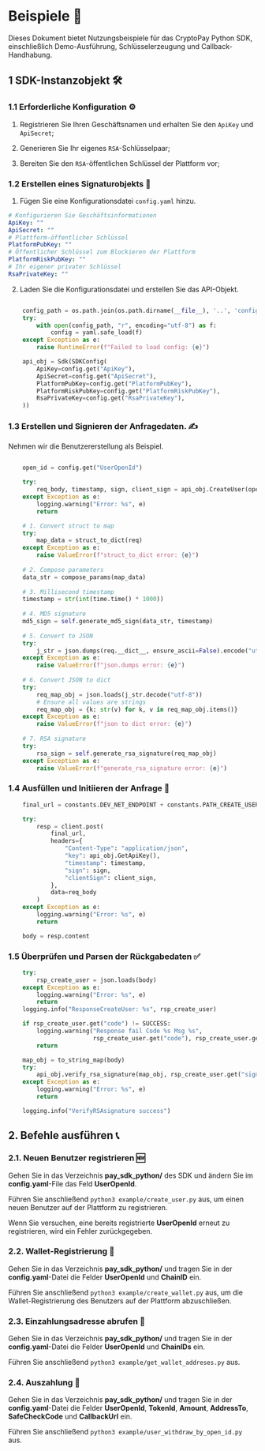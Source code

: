 # Beispiele 📝

Dieses Dokument bietet Nutzungsbeispiele für das CryptoPay Python SDK, einschließlich Demo-Ausführung, Schlüsselerzeugung und Callback-Handhabung.

## 1 SDK-Instanzobjekt 🛠️

### 1.1 Erforderliche Konfiguration ⚙️

1. Registrieren Sie Ihren Geschäftsnamen und erhalten Sie den `ApiKey` und `ApiSecret`;

2. Generieren Sie Ihr eigenes `RSA`-Schlüsselpaar;

3. Bereiten Sie den `RSA`-öffentlichen Schlüssel der Plattform vor;

### 1.2 Erstellen eines Signaturobjekts 🔏

1. Fügen Sie eine Konfigurationsdatei `config.yaml` hinzu.

```yaml
# Konfigurieren Sie Geschäftsinformationen
ApiKey: ""
ApiSecret: ""
# Plattform-öffentlicher Schlüssel
PlatformPubKey: ""
# Öffentlicher Schlüssel zum Blockieren der Plattform
PlatformRiskPubKey: ""
# Ihr eigener privater Schlüssel
RsaPrivateKey: ""
```

2. Laden Sie die Konfigurationsdatei und erstellen Sie das API-Objekt.
    
```python

	config_path = os.path.join(os.path.dirname(__file__), '..', 'config.yaml')
    try:
        with open(config_path, "r", encoding="utf-8") as f:
            config = yaml.safe_load(f)
    except Exception as e:
        raise RuntimeError(f"Failed to load config: {e}")

    api_obj = Sdk(SDKConfig(
        ApiKey=config.get("ApiKey"),
        ApiSecret=config.get("ApiSecret"),
        PlatformPubKey=config.get("PlatformPubKey"),
        PlatformRiskPubKey=config.get("PlatformRiskPubKey"),
        RsaPrivateKey=config.get("RsaPrivateKey"),
    ))

```

### 1.3 Erstellen und Signieren der Anfragedaten. ✍️

Nehmen wir die Benutzererstellung als Beispiel.

```python

    open_id = config.get("UserOpenId")

    try:
        req_body, timestamp, sign, client_sign = api_obj.CreateUser(open_id)
    except Exception as e:
        logging.warning("Error: %s", e)
        return

```

```python
    # 1. Convert struct to map
    try:
        map_data = struct_to_dict(req)
    except Exception as e:
        raise ValueError(f"struct_to_dict error: {e}")
    
    # 2. Compose parameters
    data_str = compose_params(map_data)
    
    # 3. Millisecond timestamp
    timestamp = str(int(time.time() * 1000))
    
    # 4. MD5 signature
    md5_sign = self.generate_md5_sign(data_str, timestamp)
    
    # 5. Convert to JSON
    try:
        j_str = json.dumps(req.__dict__, ensure_ascii=False).encode("utf-8")
    except Exception as e:
        raise ValueError(f"json.dumps error: {e}")
    
    # 6. Convert JSON to dict
    try:
        req_map_obj = json.loads(j_str.decode("utf-8"))
        # Ensure all values are strings
        req_map_obj = {k: str(v) for k, v in req_map_obj.items()}
    except Exception as e:
        raise ValueError(f"json to dict error: {e}")
    
    # 7. RSA signature
    try:
        rsa_sign = self.generate_rsa_signature(req_map_obj)
    except Exception as e:
        raise ValueError(f"generate_rsa_signature error: {e}")
```

### 1.4 Ausfüllen und Initiieren der Anfrage 🚀

```python
    final_url = constants.DEV_NET_ENDPOINT + constants.PATH_CREATE_USER

    try:
        resp = client.post(
            final_url,
            headers={
                "Content-Type": "application/json",
                "key": api_obj.GetApiKey(),
                "timestamp": timestamp,
                "sign": sign,
                "clientSign": client_sign,
            },
            data=req_body
        )
    except Exception as e:
        logging.warning("Error: %s", e)
        return

    body = resp.content

```

### 1.5 Überprüfen und Parsen der Rückgabedaten ✅

```python
    try:
        rsp_create_user = json.loads(body)
    except Exception as e:
        logging.warning("Error: %s", e)
        return
    logging.info("ResponseCreateUser: %s", rsp_create_user)

    if rsp_create_user.get("code") != SUCCESS:
        logging.warning("Response fail Code %s Msg %s",
                        rsp_create_user.get("code"), rsp_create_user.get("msg"))
        return

    map_obj = to_string_map(body)
    try:
        api_obj.verify_rsa_signature(map_obj, rsp_create_user.get("sign"))
    except Exception as e:
        logging.warning("Error: %s", e)
        return

    logging.info("VerifyRSAsignature success")

```

## 2. Befehle ausführen 📞

### 2.1. Neuen Benutzer registrieren 🆕

Gehen Sie in das Verzeichnis **pay\_sdk\_python/** des SDK und ändern Sie im **config.yaml**-File das Feld **UserOpenId**.

Führen Sie anschließend `python3 example/create_user.py` aus, um einen neuen Benutzer auf der Plattform zu registrieren.

Wenn Sie versuchen, eine bereits registrierte **UserOpenId** erneut zu registrieren, wird ein Fehler zurückgegeben.

### 2.2. Wallet-Registrierung 💼

Gehen Sie in das Verzeichnis **pay\_sdk\_python/** und tragen Sie in der **config.yaml**-Datei die Felder **UserOpenId** und **ChainID** ein.

Führen Sie anschließend `python3 example/create_wallet.py` aus, um die Wallet-Registrierung des Benutzers auf der Plattform abzuschließen.

### 2.3. Einzahlungsadresse abrufen 📍

Gehen Sie in das Verzeichnis **pay\_sdk\_python/** und tragen Sie in der **config.yaml**-Datei die Felder **UserOpenId** und **ChainIDs** ein.

Führen Sie anschließend `python3 example/get_wallet_addreses.py` aus.

### 2.4. Auszahlung 💸

Gehen Sie in das Verzeichnis **pay\_sdk\_python/** und tragen Sie in der **config.yaml**-Datei die Felder **UserOpenId**, **TokenId**, **Amount**, **AddressTo**, **SafeCheckCode** und **CallbackUrl** ein.

Führen Sie anschließend `python3 example/user_withdraw_by_open_id.py` aus.
